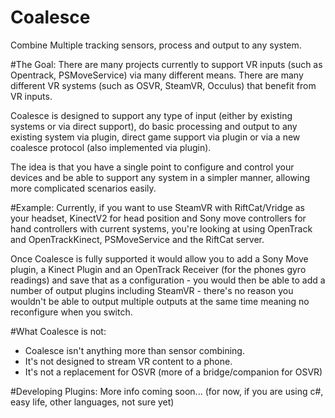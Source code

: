 # Coalesce
Combine Multiple tracking sensors, process and output to any system.

#The Goal:
There are many projects currently to support VR inputs (such as Opentrack, PSMoveService) via many different means. There are many different VR systems (such as OSVR, SteamVR, Occulus) that benefit from VR inputs.

Coalesce is designed to support any type of input (either by existing systems or via direct support), do basic processing and output to any existing system via plugin, direct game support via plugin or via a new coalesce protocol 
(also implemented via plugin).

The idea is that you have a single point to configure and control your devices and be able to support any system in a simpler manner, allowing more complicated scenarios easily.

#Example:
Currently, if you want to use SteamVR with RiftCat/Vridge as your headset, KinectV2 for head position and Sony move controllers for hand controllers with current systems, you're looking at using OpenTrack and OpenTrackKinect, PSMoveService and the RiftCat server.

Once Coalesce is fully supported it would allow you to add a Sony Move plugin, a Kinect Plugin and an OpenTrack Receiver (for the phones gyro readings) and save that as a configuration - you would then be able to add a number of output plugins including SteamVR - there's no reason you wouldn't be able to output multiple outputs at the same time meaning no reconfigure when you switch.

#What Coalesce is not:
* Coalesce isn't anything more than sensor combining. 
* It's not designed to stream VR content to a phone.
* It's not a replacement for OSVR (more of a bridge/companion for OSVR)

#Developing Plugins:
More info coming soon...
(for now, if you are using c#, easy life, other languages, not sure yet)
